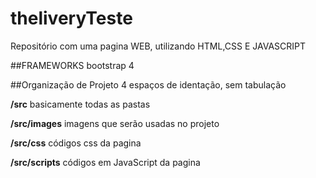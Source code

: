 # theliveryTeste
Repositório com uma pagina WEB, utilizando HTML,CSS E JAVASCRIPT

##FRAMEWORKS
  bootstrap 4

##Organização de Projeto
  4 espaços de identação, sem tabulação

**/src**
  basicamente todas as pastas
 
**/src/images**
  imagens que serão usadas no projeto

**/src/css**
  códigos css da pagina
 
**/src/scripts**
  códigos em JavaScript da pagina
